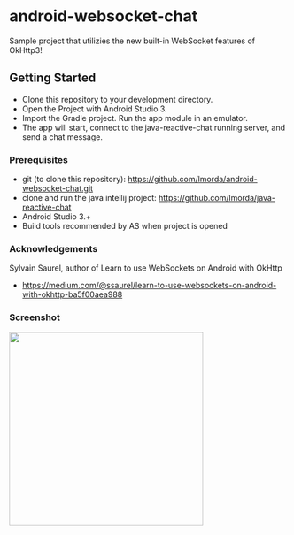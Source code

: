 # android-websocket-chat

Sample project that utilizies the new built-in WebSocket features of OkHttp3! 

## Getting Started

* Clone this repository to your development directory. 
* Open the Project with Android Studio 3. 
* Import the Gradle project. Run the app module in an emulator.
* The app will start, connect to the java-reactive-chat running server, and send a chat message. 

### Prerequisites

* git (to clone this repository): https://github.com/lmorda/android-websocket-chat.git
* clone and run the java intellij project: https://github.com/lmorda/java-reactive-chat
* Android Studio 3.+
* Build tools recommended by AS when project is opened

### Acknowledgements

Sylvain Saurel, author of Learn to use WebSockets on Android with OkHttp

* https://medium.com/@ssaurel/learn-to-use-websockets-on-android-with-okhttp-ba5f00aea988

### Screenshot
<p>
  <img src="https://github.com/lmorda/android-websocket-chat/blob/master/screenshot.png" width="350"/>
</p>
